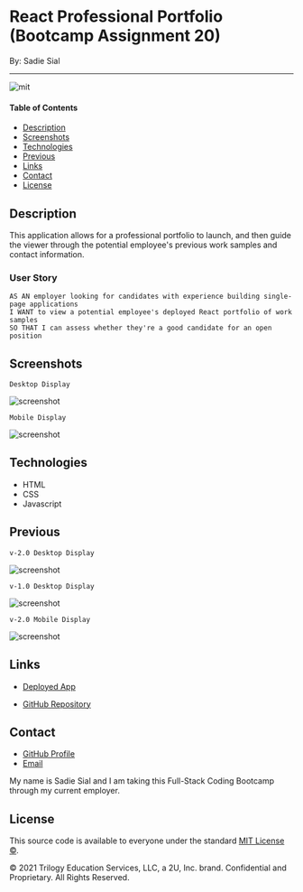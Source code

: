 # React Professional Portfolio (Bootcamp Assignment 20)

By: Sadie Sial

---

![mit](https://img.shields.io/badge/license-MIT-lightblue)

#### Table of Contents

- [Description](#description)
- [Screenshots](#screenshots)
- [Technologies](#technologies)
- [Previous](#previous)
- [Links](#links)
- [Contact](#contact)
- [License](#license)

## Description

This application allows for a professional portfolio to launch, and then guide the viewer through the potential employee's previous work samples and contact information.

### User Story

```
AS AN employer looking for candidates with experience building single-page applications
I WANT to view a potential employee's deployed React portfolio of work samples
SO THAT I can assess whether they're a good candidate for an open position
```

## Screenshots

```
Desktop Display
```

![screenshot](./assets/images/desktop-v3.png)

```
Mobile Display
```

![screenshot](./assets/images/mobile-v3.png)

## Technologies

- HTML
- CSS
- Javascript <br>

## Previous

```
v-2.0 Desktop Display
```

![screenshot](./assets/images/desktop-v2.png)

```
v-1.0 Desktop Display
```

![screenshot](./assets/images/desktop-v1.png)

```
v-2.0 Mobile Display
```

![screenshot](./assets/images/mobile-v2.png)

## Links

- [Deployed App](https://sadielinks.github.io/professional-portfolio/)

- [GitHub Repository](https://github.com/sadielinks/professional-portfolio) <br>

## Contact

- [GitHub Profile](https://github.com/sadielinks)
- [Email](mailto:sadiecodes@gmail.com)

My name is Sadie Sial and I am taking this Full-Stack Coding Bootcamp through my current employer. <br>

## License

This source code is available to everyone under the standard [MIT License ©](https://github.com/microsoft/vscode/blob/master/LICENSE.txt). <br>

© 2021 Trilogy Education Services, LLC, a 2U, Inc. brand. Confidential and Proprietary. All Rights Reserved.
